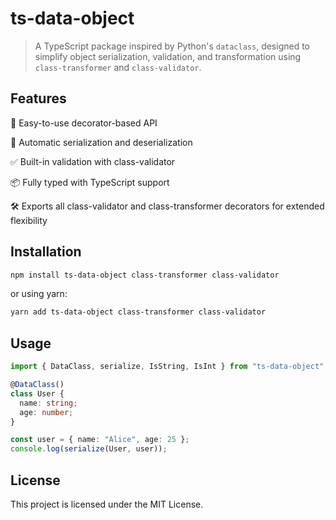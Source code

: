 # ts-data-object

> A TypeScript package inspired by Python's ```dataclass```, designed to simplify object serialization, validation, and transformation using ```class-transformer``` and ```class-validator```.

## Features

🎯 Easy-to-use decorator-based API

🔄 Automatic serialization and deserialization

✅ Built-in validation with class-validator

📦 Fully typed with TypeScript support

🛠 Exports all class-validator and class-transformer decorators for extended flexibility

## Installation
```bash
npm install ts-data-object class-transformer class-validator
```

or using yarn:
```bash
yarn add ts-data-object class-transformer class-validator
```
## Usage

```typescript
import { DataClass, serialize, IsString, IsInt } from "ts-data-object";

@DataClass()
class User {
  name: string;
  age: number;
}

const user = { name: "Alice", age: 25 };
console.log(serialize(User, user));
```
## License

This project is licensed under the MIT License.

